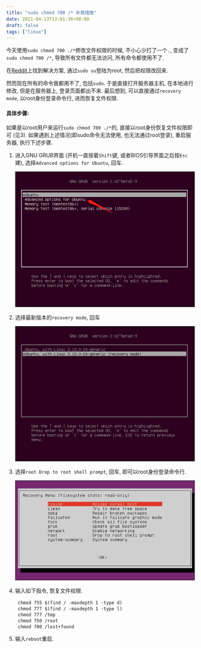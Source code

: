 ```yaml
---
title: "sudo chmod 700 /* 补救措施"
date: 2021-04-13T13:01:36+08:00
draft: false
tags: ["linux"]
---
```


今天使用`sudo chmod 700 ./*`修改文件权限的时候, 不小心少打了一个`.`, 变成了`sudo chmod 700 /*`, 导致所有文件都无法访问, 所有命令都使用不了.

在[Reddit](https://www.reddit.com/r/linuxquestions/comments/c578cl/accidentally_did_sudo_chmod_700/)上找到解决方案, 通过`sudo su`登陆为root, 然后把权限改回来. 

然而现在所有的命令我都用不了, 包括`sudo`. 于是直接打开服务器主机, 在本地进行修改, 但是在服务器上, 登录页面都出不来. 最后想到, 可以直接通过`recovery mode`, 以root身份登录命令行, 进而恢复文件权限.

#### 具体步骤:

如果是以root用户来运行`sudo chmod 700 ./*`的, 直接以root身份恢复文件权限即可 (见3). 如果遇到上述情况(即sudo命令无法使用, 也无法通过root登录), 重启服务器, 执行下述步骤. 

1. 进入GNU GRUB界面 (开机一直按着`Shift`键, 或者BIOS引导界面之后按`Esc`建), 选择`Advanced options for Ubuntu`, 回车.

   ![GNU GRUB](/images/2021-04-13-1.png)

2. 选择最新版本的`recovery mode`, 回车
   
    ![recovery mode](/images/2021-04-13-2.png)

3. 选择`root Drop to root shell prompt`, 回车, 即可以root身份登录命令行.
    
    ![root](/images/2021-04-13-3.png)

4. 输入如下指令, 恢复文件权限.
   ```
    chmod 755 $(find / -maxdepth 1 -type d)
    chmod 777 $(find / -maxdepth 1 -type l)
    chmod 777 /tmp
    chmod 750 /root
    chmod 700 /lost+found
    ```
    
5. 输入`reboot`重启.